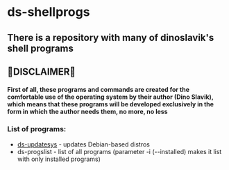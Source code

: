# ds-shellprogs

## There is a repository with many of dinoslavik's shell programs

## 🛑DISCLAIMER🛑 
#### First of all, these programs and commands are created for the comfortable use of the operating system by their author (Dino Slavik), which means that these programs will be developed exclusively in the form in which the author needs them, no more, no less

### List of programs:
  * [ds-updatesys](https://github.com/DinoSlavik/ds-shellprogs/tree/main/ds-updatesys) - updates Debian-based distros
  * ds-progslist - list of all programs (parameter -i (--installed) makes it list with only installed programs)
